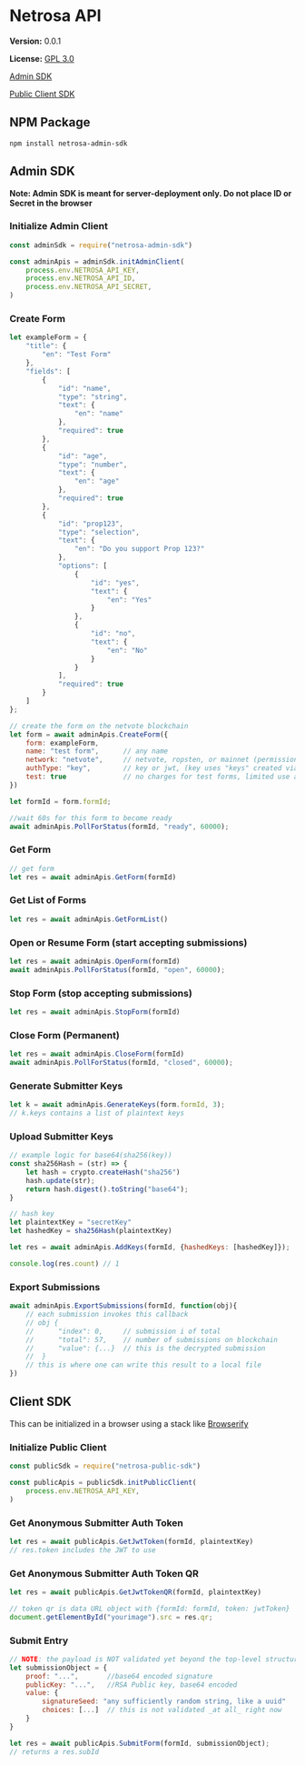 Netrosa API
===========

**Version:** 0.0.1

**License:** [GPL 3.0](https://www.gnu.org/licenses/gpl-3.0.en.html)

[Admin SDK](#admin-sdk)

[Public Client SDK](#client-sdk)

## NPM Package

```
npm install netrosa-admin-sdk
```

## Admin SDK

**Note: Admin SDK is meant for server-deployment only.  Do not place ID or Secret in the browser** 

###  Initialize Admin Client
```javascript
const adminSdk = require("netrosa-admin-sdk")

const adminApis = adminSdk.initAdminClient(
    process.env.NETROSA_API_KEY, 
    process.env.NETROSA_API_ID, 
    process.env.NETROSA_API_SECRET, 
)
```

### Create Form
```javascript
let exampleForm = {
    "title": {
        "en": "Test Form"
    },
    "fields": [
        {
            "id": "name",
            "type": "string",
            "text": {
                "en": "name"
            },
            "required": true
        },
        {
            "id": "age",
            "type": "number",
            "text": {
                "en": "age"
            },
            "required": true
        },
        {
            "id": "prop123",
            "type": "selection",
            "text": {
                "en": "Do you support Prop 123?"
            },
            "options": [
                {
                    "id": "yes",
                    "text": {
                        "en": "Yes"
                    }
                },
                {
                    "id": "no",
                    "text": {
                        "en": "No"
                    }
                }
            ],
            "required": true
        }
    ]
};

// create the form on the netvote blockchain
let form = await adminApis.CreateForm({
    form: exampleForm,
    name: "test form",      // any name
    network: "netvote",     // netvote, ropsten, or mainnet (permission required)
    authType: "key",        // key or jwt, (key uses "keys" created via the key creation api)
    test: true              // no charges for test forms, limited use and may be deleted
})

let formId = form.formId;

//wait 60s for this form to become ready
await adminApis.PollForStatus(formId, "ready", 60000);
```
### Get Form
```javascript
// get form
let res = await adminApis.GetForm(formId)
```
### Get List of Forms
```javascript
let res = await adminApis.GetFormList()
```
### Open or Resume Form (start accepting submissions)
```javascript
let res = await adminApis.OpenForm(formId)
await adminApis.PollForStatus(formId, "open", 60000);
```
### Stop Form (stop accepting submissions)
```javascript
let res = await adminApis.StopForm(formId)
```
### Close Form (Permanent)
```javascript
let res = await adminApis.CloseForm(formId)
await adminApis.PollForStatus(formId, "closed", 60000);
```
### Generate Submitter Keys
```javascript
let k = await adminApis.GenerateKeys(form.formId, 3);
// k.keys contains a list of plaintext keys
```
### Upload Submitter Keys
```javascript
// example logic for base64(sha256(key)) 
const sha256Hash = (str) => {
    let hash = crypto.createHash("sha256")
    hash.update(str);
    return hash.digest().toString("base64");
}

// hash key
let plaintextKey = "secretKey"
let hashedKey = sha256Hash(plaintextKey)

let res = await adminApis.AddKeys(formId, {hashedKeys: [hashedKey]});

console.log(res.count) // 1 
```
### Export Submissions
```javascript
await adminApis.ExportSubmissions(formId, function(obj){
    // each submission invokes this callback
    // obj {
    //      "index": 0,     // submission i of total
    //      "total": 57,    // number of submissions on blockchain
    //      "value": {...}  // this is the decrypted submission
    //  }
    // this is where one can write this result to a local file
})
```
## Client SDK

This can be initialized in a browser using a stack like [Browserify](http://browserify.org/) 

###  Initialize Public Client
```javascript
const publicSdk = require("netrosa-public-sdk")

const publicApis = publicSdk.initPublicClient(
    process.env.NETROSA_API_KEY, 
)
```
###  Get Anonymous Submitter Auth Token
```javascript
let res = await publicApis.GetJwtToken(formId, plaintextKey)
// res.token includes the JWT to use
```

###  Get Anonymous Submitter Auth Token QR
```javascript
let res = await publicApis.GetJwtTokenQR(formId, plaintextKey)

// token qr is data URL object with {formId: formId, token: jwtToken}
document.getElementById("yourimage").src = res.qr;
```

### Submit Entry
```javascript
// NOTE: the payload is NOT validated yet beyond the top-level structure
let submissionObject = {
    proof: "...",       //base64 encoded signature
    publicKey: "...",   //RSA Public key, base64 encoded
    value: {
        signatureSeed: "any sufficiently random string, like a uuid"
        choices: [...]  // this is not validated _at all_ right now
    }
}

let res = await publicApis.SubmitForm(formId, submissionObject);
// returns a res.subId

```